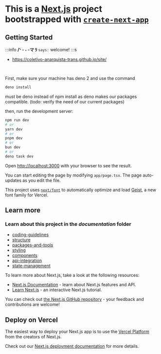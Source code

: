 # This is a [Next.js](https://nextjs.org) project bootstrapped with [`create-next-app`](https://nextjs.org/docs/app/api-reference/cli/create-next-app)

## Getting Started

:::info
**/ᐠ - ˕ -マ Ⳋ**  `says:` welcome!
:::s

* https://coletivo-anarquista-trans.github.io/site/

&nbsp;

First, make sure your machine has deno 2 and use the command

```bash
deno install
```

must be deno instead of npm install as deno makes our packages compatible. (todo: verify the need of our current packages)

then, run the development server:

```bash
npm run dev
# or
yarn dev
# or
pnpm dev
# or
bun dev
# or
deno task dev
```

Open [http://localhost:3000](http://localhost:3000) with your browser to see the result.

You can start editing the page by modifying `app/page.tsx`. The page auto-updates as you edit the file.

This project uses [`next/font`](https://nextjs.org/docs/app/building-your-application/optimizing/fonts) to automatically optimize and load [Geist](https://vercel.com/font), a new font family for Vercel.

## Learn more

### Learn about this project in the _documentation_ folder

- [coding-guidelines](./documentation/coding-guidelines.md)
- [structure](./documentation/structure.md)
- [packages-and-tools](./documentation/packages-and-tools.md)
- [styling](./documentation/styling.md)
- [components](./documentation/components.md)
- [api-integration](./documentation/api-integration.md)
- [state-management](./documentation/state-management.md)



To learn more about Next.js, take a look at the following resources:

- [Next.js Documentation](https://nextjs.org/docs) - learn about Next.js features and API.
- [Learn Next.js](https://nextjs.org/learn) - an interactive Next.js tutorial.

You can check out [the Next.js GitHub repository](https://github.com/vercel/next.js) - your feedback and contributions are welcome!

## Deploy on Vercel

The easiest way to deploy your Next.js app is to use the [Vercel Platform](https://vercel.com/new?utm_medium=default-template&filter=next.js&utm_source=create-next-app&utm_campaign=create-next-app-readme) from the creators of Next.js.

Check out our [Next.js deployment documentation](https://nextjs.org/docs/app/building-your-application/deploying) for more details.
